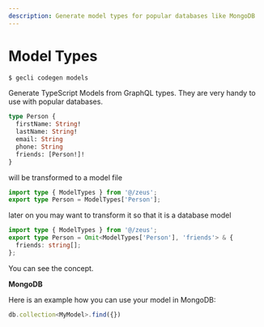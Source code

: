 ```yaml
---
description: Generate model types for popular databases like MongoDB
---
```


# Model Types

```bash
$ gecli codegen models
```

Generate TypeScript Models from GraphQL types. They are very handy to use with popular databases.

```graphql
type Person {
  firstName: String!
  lastName: String!
  email: String
  phone: String
  friends: [Person!]!
}
```

will be transformed to a model file

```typescript
import type { ModelTypes } from '@/zeus';
export type Person = ModelTypes['Person'];
```

later on you may want to transform it so that it is a database model

```typescript
import type { ModelTypes } from '@/zeus';
export type Person = Omit<ModelTypes['Person'], 'friends'> & {
  friends: string[];
};
```

You can see the concept.



**MongoDB**

Here is an example how you can use your model in MongoDB:

```typescript
db.collection<MyModel>.find({})
```
